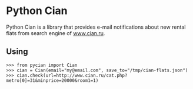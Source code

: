 # Python Cian

Python Cian is a library that provides e-mail notifications about new rental flats from search engine of www.cian.ru.

## Using
```
>>> from pycian import Cian
>>> cian = Cian(email="my@email.com", save_to="/tmp/cian-flats.json")
>>> cian.check(url=http://www.cian.ru/cat.php?metro[0]=31&minprice=20000&room1=1)
```

